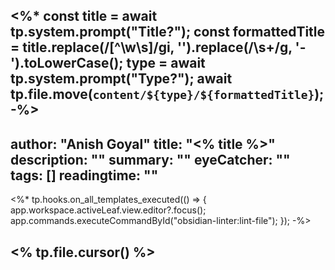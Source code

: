 <%* 
const title = await tp.system.prompt("Title?"); 
const formattedTitle = title.replace(/[^\w\s]/gi, '').replace(/\s+/g, '-').toLowerCase();
type = await tp.system.prompt("Type?");
await tp.file.move(`content/${type}/${formattedTitle}`);
-%>
---
author: "Anish Goyal"
title: "<% title %>"
description: "" 
summary: ""
eyeCatcher: "" 
tags: []
readingtime: ""
---
<%*
tp.hooks.on_all_templates_executed(() => {
	app.workspace.activeLeaf.view.editor?.focus();
	app.commands.executeCommandById("obsidian-linter:lint-file");
}); 
-%>

## <% tp.file.cursor() %>